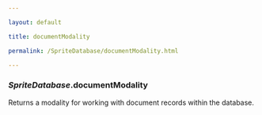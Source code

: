 ```yaml
---

layout: default

title: documentModality

permalink: /SpriteDatabase/documentModality.html

---
```


### _SpriteDatabase_.documentModality

Returns a modality for working with document records within the database.

